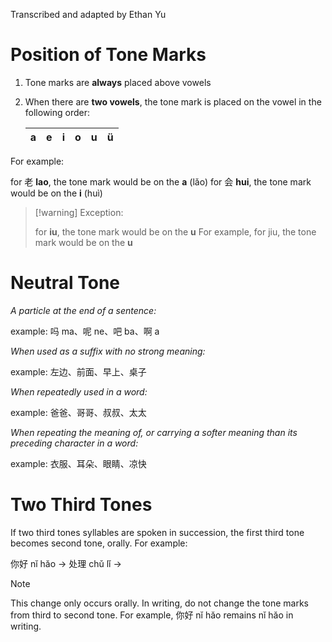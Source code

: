 Transcribed and adapted by Ethan Yu
# Position of Tone Marks

1. Tone marks are **always** placed above vowels
2. When there are **two vowels**, the tone mark is placed on the vowel in the following order: 
   
   | a   | e   | i   | o   | u   | ü   |
   | --- | --- | --- | --- | --- | --- |

For example: 

for 老 **lao**, the tone mark would be on the **a** (lǎo) 
for 会 **hui**, the tone mark would be on the **i** (huì)

>[!warning] Exception:
>
>for **iu**, the tone mark would be on the **u**
>For example, for jiu, the tone mark would be on the **u**

# Neutral Tone

*A particle at the end of a sentence:*

example: 吗 ma、呢 ne、吧 ba、啊 a

*When used as a suffix with no strong meaning:*

example: 左边、前面、早上、桌子

*When repeatedly used in a word:*

example: 爸爸、哥哥、叔叔、太太

*When repeating the meaning of, or carrying a softer meaning than its preceding character in a word:*

example: 衣服、耳朵、眼睛、凉快

# Two Third Tones

If two third tones syllables are spoken in succession, the first third tone becomes second tone, orally. For example:

你好 nĭ hăo ->
处理 chǔ lǐ ->

>[!note]
>
>This change only occurs orally. In writing, do not change the tone marks from third to second tone. For example, 你好 nĭ hăo remains nĭ hăo in writing.